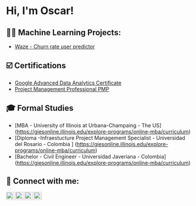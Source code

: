 <h1>Hi, I'm Oscar!

<h2>👨‍💻 Machine Learning Projects:</h2>

  - [Waze - Churn rate user predictor](https://github.com/joshmadakor1/Algorithms-Practice)


<h2>☑️ Certifications </h2>

  - [Google Advanced Data Analytics Certificate](https://www.credly.com/badges/dffb0f1d-55d3-4eee-be73-c9c21c3011c9/linked_in_profile)
  - [Project Management Professional PMP](https://www.credly.com/badges/a2549d5b-023e-4c1f-8389-4ccd02fe4ab9/linked_in_profile)

<h2>🎓 Formal Studies</h2>

- [MBA - University of Illinois at Urbana-Champaing - The US] (https://giesonline.illinois.edu/explore-programs/online-mba/curriculum)
- [Diploma -Infraestucture Project Management Specialist - Universidad del Rosario - Colombia ] (https://giesonline.illinois.edu/explore-programs/online-mba/curriculum)
- [Bachelor - Civil Engineer - Universidad Javeriana - Colombia] (https://giesonline.illinois.edu/explore-programs/online-mba/curriculum)

<h2> 🤳 Connect with me:</h2>

[<img align="left" alt="JoshMadakor | YouTube" width="22px" src="https://cdn.jsdelivr.net/npm/simple-icons@v3/icons/youtube.svg" />][youtube]
[<img align="left" alt="JoshMadakor | Twitter" width="22px" src="https://cdn.jsdelivr.net/npm/simple-icons@v3/icons/twitter.svg" />][twitter]
[<img align="left" alt="JoshMadakor | LinkedIn" width="22px" src="https://cdn.jsdelivr.net/npm/simple-icons@v3/icons/linkedin.svg" />][linkedin]
[<img align="left" alt="JoshMadakor | Instagram" width="22px" src="https://cdn.jsdelivr.net/npm/simple-icons@v3/icons/instagram.svg" />][instagram]

[twitter]: https://twitter.com/joshmadakor
[youtube]: https://www.youtube.com/c/joshmadakor
[instagram]: https://www.instagram.com/joshmadakor/
[linkedin]: https://linkedin.com/in/joshmadakor

<!--
**joshmadakor1/joshmadakor1** is a ✨ _special_ ✨ repository because its `README.md` (this file) appears on your GitHub profile.

Here are some ideas to get you started:

- 🔭 I’m currently working on ...
- 🌱 I’m currently learning ...
- 👯 I’m looking to collaborate on ...
- 🤔 I’m looking for help with ...
- 💬 Ask me about ...
- 📫 How to reach me: ...
- 😄 Pronouns: ...
- ⚡ Fun fact: ...
-->
